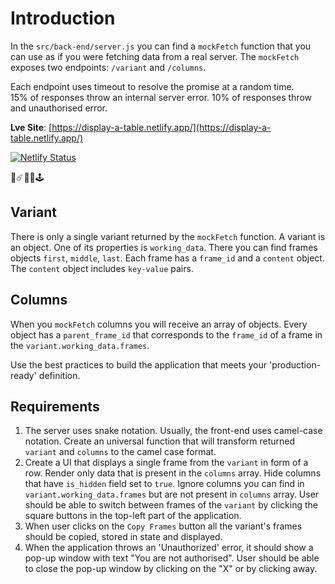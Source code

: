 # Introduction

In the `src/back-end/server.js` you can find a `mockFetch` function that you can use as if you were fetching data from a real server. The `mockFetch` exposes two endpoints: `/variant` and `/columns`.

Each endpoint uses timeout to resolve the promise at a random time.  
15% of responses throw an internal server error.
10% of responses throw and unauthorised error.

**Lve Site**: [https://display-a-table.netlify.app/](https://display-a-table.netlify.app/)

[![Netlify Status](https://api.netlify.com/api/v1/badges/74a5e749-bb58-4e72-b285-96d89b2b7239/deploy-status)](https://app.netlify.com/sites/display-a-table/deploys)

👾☄️👻👺🕹️

## Variant
There is only a single variant returned by the `mockFetch` function. A variant is an object. One of its properties is `working_data`. There you can find frames objects `first`, `middle`, `last`. 
Each frame has a `frame_id` and a `content` object. The `content` object includes `key-value` pairs.

## Columns
When you `mockFetch` columns you will receive an array of objects. Every object has a `parent_frame_id` that corresponds to the `frame_id` of a frame in the `variant.working_data.frames`. 

Use the best practices to build the application that meets your 'production-ready' definition.

## Requirements

1. The server uses snake notation. Usually, the front-end uses camel-case notation. Create an universal function that will transform returned `variant` and `columns` to the camel case format.
2. Create a UI that displays a single frame from the `variant` in form of a row. Render only data that is present in the `columns` array. Hide columns that have `is_hidden` field set to `true`. Ignore columns you can find in `variant.working_data.frames` but are not present in `columns` array. User should be able to switch between frames of the `variant` by clicking the square buttons in the top-left part of the application.
3. When user clicks on the `Copy Frames` button all the variant's frames should be copied, stored in state and displayed.
4. When the application throws an 'Unauthorized' error, it should show a pop-up window with text "You are not authorised". User should be able to close the pop-up window by clicking on the "X" or by clicking away.
